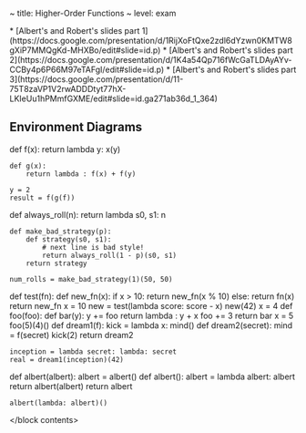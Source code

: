 ~ title: Higher-Order Functions
~ level: exam

<block references>
* [Albert's and Robert's slides part
  1](https://docs.google.com/presentation/d/1RijXoFtQxe2zdl6dYzwn0KMTW8gXiP7MMQgKd-MHXBo/edit#slide=id.p)
* [Albert's and Robert's slides part
  2](https://docs.google.com/presentation/d/1K4a54Qp716fWcGaTLDAyAYv-CCBy4p6P66M97eTAFgI/edit#slide=id.p)
* [Albert's and Robert's slides part
  3](https://docs.google.com/presentation/d/11-75T8zaVP1V2rwADDDtyt77hX-LKIeUu1hPMmfGXME/edit#slide=id.ga271ab36d_1_364)
</block references>

<block notes>
</block notes>

<block contents>

Environment Diagrams
--------------------

<question>

<env>
    def f(x):
        return lambda y: x(y)

    def g(x):
        return lambda : f(x) + f(y)

    y = 2
    result = f(g(f))
</env>

<question>

<env>
    def always_roll(n):
        return lambda s0, s1: n

    def make_bad_strategy(p):
        def strategy(s0, s1):
            # next line is bad style!
            return always_roll(1 - p)(s0, s1)
        return strategy

    num_rolls = make_bad_strategy(1)(50, 50)
</env>

<question>

<env>
    def test(fn):
        def new_fn(x):
            if x > 10:
                return new_fn(x % 10)
            else:
                return fn(x)
        return new_fn
    x = 10
    new = test(lambda score: score - x)
    new(42)
</env>

<question>

<env>
    x = 4
    def foo(foo):
        def bar(y):
            y += foo
            return lambda : y + x
        foo += 3
        return bar
    x = 5
    foo(5)(4)()
</env>

<question>

<env>
    def dream1(f):
        kick = lambda x: mind()
        def dream2(secret):
            mind = f(secret)
            kick(2)
        return dream2

    inception = lambda secret: lambda: secret
    real = dream1(inception)(42)
</env>

<question>

<env>
    def albert(albert):
        albert = albert()
        def albert():
            albert = lambda albert: albert
            return albert(albert)
        return albert

    albert(lambda: albert)()
</env>

</block contents>
